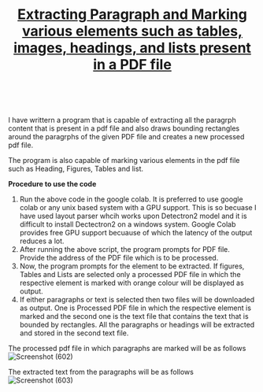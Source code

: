 # <center> <u>**Extracting Paragraph and Marking various elements such as tables, images, headings, and lists present in  a PDF file**</u> </center> <br/> <br/>

I have writtern a program that is capable of extracting all the paragrph content that is present in a pdf file and also draws bounding rectangles around the paragrphs of the given PDF file and creates a new processed pdf file.

The program is also capable of marking various elements in the pdf file such as Heading, Figures, Tables and list. 

**Procedure to use the code**
1. Run the above code in the google colab. It is preferred to use google colab or any unix based system with a GPU support. This is so becuase I have used layout parser whcih works upon Detectron2 model and it is difficult to install Dectectron2 on a windows system. Google Colab provides free GPU support becuause of which the latency of the output reduces a lot.
2. After running the above script, the program prompts for PDF file. Provide the address of the PDF file which is to be processed.
3. Now, the program prompts for the element to be extracted. If figures, Tables and Lists are selected only a processed PDF file in which the respective element is marked with orange colour will be displayed as output.
4. If either paragraphs or text is selected then two files will be downloaded as output. One is Processed PDF file in which the respective element is marked and the second one is the text file that contains the text that is bounded by rectangles. All the paragraphs or headings will be extracted and stored in the second text file.  

The processed pdf file in which paragraphs are marked will be as follows
![Screenshot (602)](https://user-images.githubusercontent.com/40739974/125208694-b2b18800-e2b1-11eb-9f1c-fd449fc13b59.png)

The extracted text from the paragraphs will be as follows <br/>
![Screenshot (603)](https://user-images.githubusercontent.com/40739974/125208711-ce1c9300-e2b1-11eb-8427-07448ddcce82.png)

